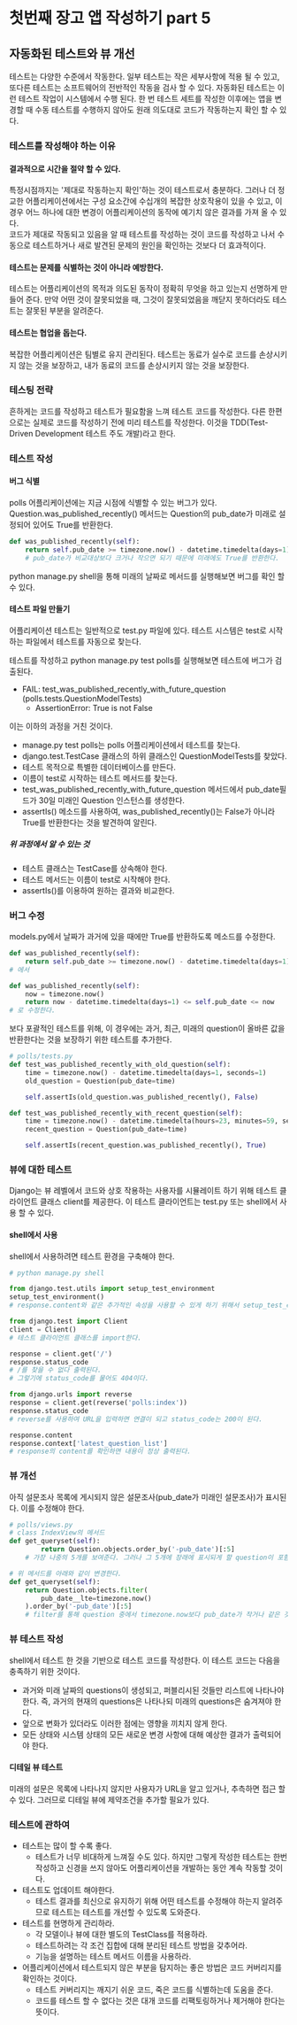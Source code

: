 # 첫번째 장고 앱 작성하기 part 5

## 자동화된 테스트와 뷰 개선
테스트는 다양한 수준에서 작동한다. 일부 테스트는 작은 세부사항에 적용 될 수 있고, 또다른 테스트는 소프트웨어의 전반적인 작동을 검사 할 수 있다. 자동화된 테스트는 이런 테스트 작업이 시스템에서 수행 된다. 한 번 테스트 세트를 작성한 이후에는 앱을 변경할 때 수동 테스트를 수행하지 않아도 원래 의도대로 코드가 작동하는지 확인 할 수 있다.

### 테스트를 작성해야 하는 이유
#### 결과적으로 시간을 절약 할 수 있다.
특정시점까지는 '제대로 작동하는지 확인'하는 것이 테스트로서 충분하다. 그러나 더 정교한 어플리케이션에서는 구성 요소간에 수십개의 복잡한 상호작용이 있을 수 있고, 이 경우 어느 하나에 대한 변경이 어플리케이션의 동작에 예기치 않은 결과를 가져 올 수 있다.   
코드가 제대로 작동되고 있음을 알 때 테스트를 작성하는 것이 코드를 작성하고 나서 수동으로 테스트하거나 새로 발견된 문제의 원인을 확인하는 것보다 더 효과적이다.
#### 테스트는 문제를 식별하는 것이 아니라 예방한다.
테스트는 어플리케이션의 목적과 의도된 동작이 정확히 무엇을 하고 있는지 선명하게 만들어 준다. 만약 어떤 것이 잘못되었을 때, 그것이 잘못되었음을 깨닫지 못하더라도 테스트는 잘못된 부분을 알려준다.
#### 테스트는 협업을 돕는다.
복잡한 어플리케이션은 팀별로 유지 관리된다. 테스트는 동료가 실수로 코드를 손상시키지 않는 것을 보장하고, 내가 동료의 코드를 손상시키지 않는 것을 보장한다.

### 테스팅 전략
흔하게는 코드를 작성하고 테스트가 필요함을 느껴 테스트 코드를 작성한다. 다른 한편으로는 실제로 코드를 작성하기 전에 미리 테스트를 작성한다. 이것을 TDD(Test-Driven Development 테스트 주도 개발)라고 한다.

### 테스트 작성
#### 버그 식별
polls 어플리케이션에는 지금 시점에 식별할 수 있는 버그가 있다. Question.was_published_recently() 메서드는 Question의 pub_date가 미래로 설정되어 있어도 True를 반환한다.
```python
def was_published_recently(self):
    return self.pub_date >= timezone.now() - datetime.timedelta(days=1)
    # pub_date가 비교대상보다 크거나 작으면 되기 때문에 미래에도 True를 반환한다.
```
python manage.py shell을 통해 미래의 날짜로 메서드를 실행해보면 버그를 확인 할 수 있다.

#### 테스트 파일 만들기
어플리케이션 테스트는 일반적으로 test.py 파일에 있다. 테스트 시스템은 test로 시작하는 파일에서 테스트를 자동으로 찾는다.   
   
테스트를 작성하고 python manage.py test polls를 실행해보면 테스트에 버그가 검출된다.   
* FAIL: test_was_published_recently_with_future_question (polls.tests.QuestionModelTests)   
  * AssertionError: True is not False
   
이는 이하의 과정을 거친 것이다.
* manage.py test polls는 polls 어플리케이션에서 테스트를 찾는다.
* django.test.TestCase 클래스의 하위 클래스인 QuestionModelTests를 찾았다.
* 테스트 목적으로 특별한 데이터베이스를 만든다.
* 이름이 test로 시작하는 테스트 메서드를 찾는다.
* test_was_published_recently_with_future_question 메서드에서 pub_date필드가 30일 미래인 Question 인스턴스를 생성한다.
* assertIs() 메소드를 사용하여, was_published_recently()는 False가 아니라 True를 반환한다는 것을 발견하여 알린다.

##### 위 과정에서 알 수 있는 것
* 테스트 클래스는 TestCase를 상속해야 한다. 
* 테스트 메서드는 이름이 test로 시작해야 한다. 
* assertIs()를 이용하여 원하는 결과와 비교한다.

### 버그 수정
models.py에서 날짜가 과거에 있을 때에만 True를 반환하도록 메소드를 수정한다.
```python
def was_published_recently(self):
    return self.pub_date >= timezone.now() - datetime.timedelta(days=1)
# 에서

def was_published_recently(self):
    now = timezone.now()
    return now - datetime.timedelta(days=1) <= self.pub_date <= now
# 로 수정한다.
```
보다 포괄적인 테스트를 위해, 이 경우에는 과거, 최근, 미래의 question이 올바른 값을 반환한다는 것을 보장하기 위한 테스트를 추가한다.
```python
# polls/tests.py
def test_was_published_recently_with_old_question(self):
    time = timezone.now() - datetime.timedelta(days=1, seconds=1)
    old_question = Question(pub_date=time)

    self.assertIs(old_question.was_published_recently(), False)

def test_was_published_recently_with_recent_question(self):
    time = timezone.now() - datetime.timedelta(hours=23, minutes=59, seconds=59)
    recent_question = Question(pub_date=time)

    self.assertIs(recent_question.was_published_recently(), True)
```

### 뷰에 대한 테스트
Django는 뷰 레벨에서 코드와 상호 작용하는 사용자를 시뮬레이트 하기 위해 테스트 클라이언트 클래스 client를 제공한다. 이 테스트 클라이언트는 test.py 또는 shell에서 사용 할 수 있다.

#### shell에서 사용
shell에서 사용하려면 테스트 환경을 구축해야 한다.
```python
# python manage.py shell

from django.test.utils import setup_test_environment
setup_test_environment()
# response.content와 같은 추가적인 속성을 사용할 수 있게 하기 위해서 setup_test_environment()를 사용하여 템플릿 renderer 를 설치한다.

from django.test import Client
client = Client()
# 테스트 클라이언트 클래스를 import한다.

response = client.get('/')
response.status_code
# /를 찾을 수 없다 출력된다.
# 그렇기에 status_code를 물어도 404이다.

from django.urls import reverse
response = client.get(reverse('polls:index'))
response.status_code
# reverse를 사용하여 URL을 입력하면 연결이 되고 status_code는 200이 된다.

response.content
response.context['latest_question_list']
# response의 content를 확인하면 내용이 정상 출력된다.
```

### 뷰 개선
아직 설문조사 목록에 게시되지 않은 설문조사(pub_date가 미래인 설문조사)가 표시된다. 이를 수정해야 한다.
```python
# polls/views.py
# class IndexView의 메서드
def get_queryset(self):
        return Question.objects.order_by('-pub_date')[:5]
    # 가장 나중의 5개를 보여준다. 그러나 그 5개에 장래에 표시되게 할 question이 포함된다.

# 위 메서드를 아래와 같이 변경한다.
def get_queryset(self):
    return Question.objects.filter(
        pub_date__lte=timezone.now()
    ).order_by('-pub_date')[:5]
    # filter를 통해 question 중에서 timezone.now보다 pub_date가 작거나 같은 것만을 골라낸다.
```

### 뷰 테스트 작성
shell에서 테스트 한 것을 기반으로 테스트 코드를 작성한다. 이 테스트 코드는 다음을 충족하기 위한 것이다.
* 과거와 미래 날짜의 questions이 생성되고, 퍼블리시된 것들만 리스트에 나타나야 한다. 즉, 과거의 현재의 questions은 나타나되 미래의 questions은 숨겨져야 한다.
* 앞으로 변화가 있더라도 이러한 점에는 영향을 끼치지 않게 한다.
* 모든 상태와 시스템 상태의 모든 새로운 변경 사항에 대해 예상한 결과가 출력되어야 한다.
   
#### 디테일 뷰 테스트
미래의 설문은 목록에 나타나지 않지만 사용자가 URL을 알고 있거나, 추측하면 접근 할 수 있다. 그러므로 디테일 뷰에 제약조건을 추가할 필요가 있다. 

### 테스트에 관하여
* 테스트는 많이 할 수록 좋다.
  * 테스트가 너무 비대하게 느껴질 수도 있다. 하지만 그렇게 작성한 테스트는 한번 작성하고 신경을 쓰지 않아도 어플리케이션을 개발하는 동안 계속 작동할 것이다.
* 테스트도 업데이트 해야한다.
  * 테스트 결과를 최신으로 유지하기 위해 어떤 테스트를 수정해야 하는지 알려주므로 테스트는 테스트를 개선할 수 있도록 도와준다.
* 테스트를 현명하게 관리하라.
  * 각 모델이나 뷰에 대한 별도의 TestClass를 적용하라.
  * 테스트하려는 각 조건 집합에 대해 분리된 테스트 방법을 갖추어라.
  * 기능을 설명하는 테스트 메서드 이름을 사용하라.
* 어플리케이션에서 테스트되지 않은 부분을 탐지하는 좋은 방법은 코드 커버리지를 확인하는 것이다.
  * 테스트 커버리지는 깨지기 쉬운 코드, 죽은 코드를 식별하는데 도움을 준다.
  * 코드를 테스트 할 수 없다는 것은 대개 코드를 리팩토링하거나 제거해야 한다는 뜻이다.